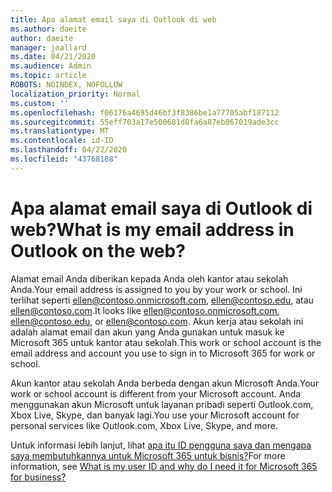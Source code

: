 ```yaml
---
title: Apa alamat email saya di Outlook di web
ms.author: daeite
author: daeite
manager: joallard
ms.date: 04/21/2020
ms.audience: Admin
ms.topic: article
ROBOTS: NOINDEX, NOFOLLOW
localization_priority: Normal
ms.custom: ''
ms.openlocfilehash: f06176a4695d46bf3f8386be1a77705abf187112
ms.sourcegitcommit: 55eff703a17e500681d8fa6a87eb067019ade3cc
ms.translationtype: MT
ms.contentlocale: id-ID
ms.lasthandoff: 04/22/2020
ms.locfileid: "43768188"
---
```

# <a name="what-is-my-email-address-in-outlook-on-the-web"></a><span data-ttu-id="6c7f6-102">Apa alamat email saya di Outlook di web?</span><span class="sxs-lookup"><span data-stu-id="6c7f6-102">What is my email address in Outlook on the web?</span></span>

<span data-ttu-id="6c7f6-103">Alamat email Anda diberikan kepada Anda oleh kantor atau sekolah Anda.</span><span class="sxs-lookup"><span data-stu-id="6c7f6-103">Your email address is assigned to you by your work or school.</span></span> <span data-ttu-id="6c7f6-104">Ini terlihat seperti ellen@contoso.onmicrosoft.com, ellen@contoso.edu, atau ellen@contoso.com.</span><span class="sxs-lookup"><span data-stu-id="6c7f6-104">It looks like ellen@contoso.onmicrosoft.com, ellen@contoso.edu, or ellen@contoso.com.</span></span> <span data-ttu-id="6c7f6-105">Akun kerja atau sekolah ini adalah alamat email dan akun yang Anda gunakan untuk masuk ke Microsoft 365 untuk kantor atau sekolah.</span><span class="sxs-lookup"><span data-stu-id="6c7f6-105">This work or school account is the email address and account you use to sign in to Microsoft 365 for work or school.</span></span>

<span data-ttu-id="6c7f6-106">Akun kantor atau sekolah Anda berbeda dengan akun Microsoft Anda.</span><span class="sxs-lookup"><span data-stu-id="6c7f6-106">Your work or school account is different from your Microsoft account.</span></span> <span data-ttu-id="6c7f6-107">Anda menggunakan akun Microsoft untuk layanan pribadi seperti Outlook.com, Xbox Live, Skype, dan banyak lagi.</span><span class="sxs-lookup"><span data-stu-id="6c7f6-107">You use your Microsoft account for personal services like Outlook.com, Xbox Live, Skype, and more.</span></span>

<span data-ttu-id="6c7f6-108">Untuk informasi lebih lanjut, lihat [apa itu ID pengguna saya dan mengapa saya membutuhkannya untuk Microsoft 365 untuk bisnis?](https://support.office.com/article/37da662b-5da6-4b56-a091-2731b2ecc8b4)</span><span class="sxs-lookup"><span data-stu-id="6c7f6-108">For more information, see [What is my user ID and why do I need it for Microsoft 365 for business?](https://support.office.com/article/37da662b-5da6-4b56-a091-2731b2ecc8b4)</span></span>